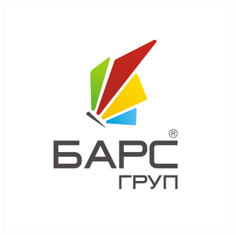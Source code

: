 [![Header](https://github.com/Korolevabala/Bars_main_project/blob/master/bars.jpg)](https://bars.group/)
